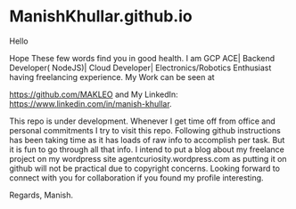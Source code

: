 # ManishKhullar.github.io
Hello

Hope These few words find you in good health. 
I am GCP ACE| Backend Developer( NodeJS)| Cloud Developer| Electronics/Robotics Enthusiast having freelancing experience.
My Work can be seen at 

https://github.com/MAKLEO and My LinkedIn: https://www.linkedin.com/in/manish-khullar.

This repo is under development. Whenever I get time off from office and personal commitments I try to visit this repo.
Following github instructions has been taking time as it has loads of raw info to accomplish per task.
But it is fun to go through all that info. I intend to put a blog about my freelance project on my wordpress site
agentcuriosity.wordpress.com as putting it on github will not be practical due to copyright concerns.
Looking forward to connect with you for collaboration if you found my profile interesting.

Regards,
Manish.
